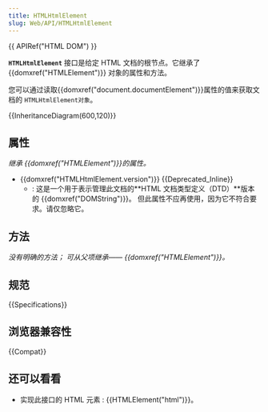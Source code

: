 ```yaml
---
title: HTMLHtmlElement
slug: Web/API/HTMLHtmlElement
---
```


{{ APIRef("HTML DOM") }}

**`HTMLHtmlElement`** 接口是给定 HTML 文档的根节点。它继承了 {{domxref("HTMLElement")}} 对象的属性和方法。

您可以通过读取{{domxref("document.documentElement")}}属性的值来获取文档的 `HTMLHtmlElement对象`。

{{InheritanceDiagram(600,120)}}

## 属性

_继承 {{domxref("HTMLElement")}}的属性。_

- {{domxref("HTMLHtmlElement.version")}} {{Deprecated_Inline}}
  - : 这是一个用于表示管理此文档的**HTML 文档类型定义（DTD）**版本的 {{domxref("DOMString")}}。 但此属性不应再使用，因为它不符合要求。请仅忽略它。

## 方法

_没有明确的方法； 可从父项继承—— {{domxref("HTMLElement")}}。_

## 规范

{{Specifications}}

## 浏览器兼容性

{{Compat}}

## 还可以看看

- 实现此接口的 HTML 元素 : {{HTMLElement("html")}}。
